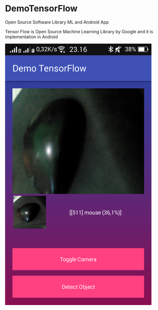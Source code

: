 # DemoTensorFlow
Open Source Software Library ML and Android App

Tensor Flow is Open Source Machine Learning Library by Google
and it is implementation in Android


<img src="ss.png">

